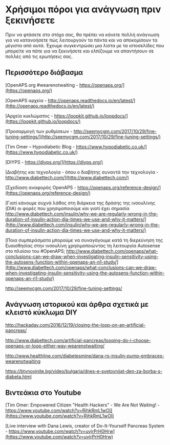 # Χρήσιμοι πόροι για ανάγνωση πριν ξεκινήσετε

Πριν να φτάσετε στο στόχο σας, θα πρέπει να κάνετε πολλή ανάγνωση για να κατανοήσετε πώς λειτουργούν τα πάντα και να αποκομίσουν τα μέγιστα από αυτά. Έχουμε συγκεντρώσει μια λίστα με τα ιστοσελίδες που μπορείτε να πάτε για να ξεκινήσετε και ελπίζουμε να απαντήσουν σε πολλές από τις ερωτήσεις σας.

## Περισσότερο διάβασμα

[OpenAPS.org #wearenotwaiting - https://openaps.org/](https://openaps.org/)

[OpenAPS αρχεία - http://openaps.readthedocs.io/en/latest/](http://openaps.readthedocs.io/en/latest/)

[Αρχεία κυκλώματος - https://loopkit.github.io/loopdocs/](https://loopkit.github.io/loopdocs/)

[Προσαρμογή των ρυθμίσεων - http://seemycgm.com/2017/10/29/fine-tuning-settings/](http://seemycgm.com/2017/10/29/fine-tuning-settings/)

[Tim Omer – Hypodiabetic Blog - https://www.hypodiabetic.co.uk/](https://www.hypodiabetic.co.uk/)

[DIYPS - https://diyps.org/](https://diyps.org/)

[Διαβήτης και τεχνολογία - όπου ο διαβήτης συναντά την τεχνολογία - http://www.diabettech.com/](http://www.diabettech.com/)

[Σχεδίαση αναφοράς OpenAPS - https://openaps.org/reference-design/](https://openaps.org/reference-design/)

[Γιατί κάνουμε συχνά λάθος στη διάρκεια της δράσης της ινσουλίνης (DIA) οι φορές που χρησιμοποιούμε και γιατί έχει σημασία http://www.diabettech.com/insulin/why-we-are-regularly-wrong-in-the-duration-of-insulin-action-dia-times-we-use-and-why-it-matters/](http://www.diabettech.com/insulin/why-we-are-regularly-wrong-in-the-duration-of-insulin-action-dia-times-we-use-and-why-it-matters/)

[Ποια συμπεράσματα μπορούμε να συναγάγουμε κατά τη διερεύνηση της Ευαισθησίας στην ινσουλίνη χρησιμοποιώντας τη λειτουργία Autosense στο πλαίσιο του #OpenAPS; http://www.diabettech.com/openaps/what-conclusions-can-we-draw-when-investigating-insulin-sensitivity-using-the-autosens-function-within-openaps-an-n1-study/](http://www.diabettech.com/openaps/what-conclusions-can-we-draw-when-investigating-insulin-sensitivity-using-the-autosens-function-within-openaps-an-n1-study/)

<http://seemycgm.com/2017/10/29/fine-tuning-settings/>

## Ανάγνωση ιστορικού και άρθρα σχετικά με κλειστό κύκλωμα DIY

<http://hackaday.com/2016/12/19/closing-the-loop-on-an-artificial-pancreas/>

<http://www.diabettech.com/artificial-pancreas/looping-do-i-choose-openaps-or-loop-either-way-wearenotwaiting/>

<http://www.healthline.com/diabetesmine/dana-rs-insulin-pump-embraces-wearenotwaiting>

<https://btvnovinite.bg/video/bulgaria/dnes-e-svetovnijat-den-za-borba-s-diabeta.html>

## Βιντεάκια στο Youtube

[Tim Omer: Empowered Citizen "Health Hackers" - We Are Not Waiting! - https://www.youtube.com/watch?v=RjhkRmL1wOI](https://www.youtube.com/watch?v=RjhkRmL1wOI)

[Live interview with Dana Lewis, creator of Do-It-Yourself Pancreas System - https://www.youtube.com/watch?v=uvjrPrH0Hrw](https://www.youtube.com/watch?v=uvjrPrH0Hrw)